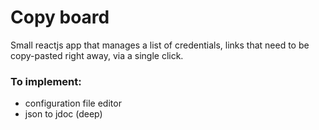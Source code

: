 # Copy board

Small reactjs app that manages a list of credentials, links that need to be copy-pasted right away, via a single click. 

### To implement:
- configuration file editor 
- json to jdoc (deep)
